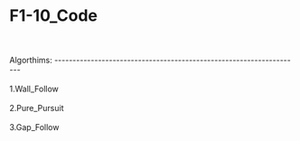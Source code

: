# F1-10_Code

<br>
<br>
  Algorthims:
--------------------------------------------------------------------
<br>
<br>
    1.Wall_Follow
<br>
<br>
    2.Pure_Pursuit
<br>
<br>
    3.Gap_Follow
<br>
